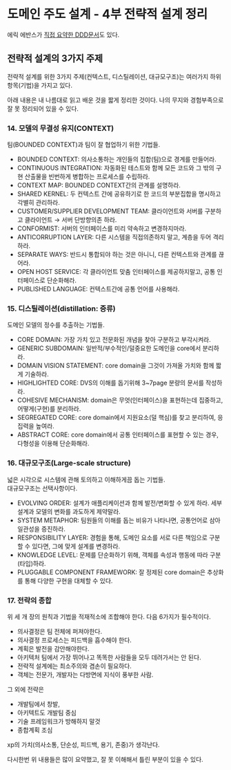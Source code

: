 # 도메인 주도 설계 - 4부 전략적 설계 정리
에릭 에반스가 [직접 요약한 DDD문서](https://domainlanguage.com/wp-content/uploads/2016/05/DDD_Reference_2015-03.pdf)도 있다.

## 전략적 설계의 3가지 주제 
전략적 설계를 위한 3가지 주제(컨텍스트, 디스틸레이션, 대규모구조)는 여러가지 하위 항목(기법)을 가지고 있다.  
  
아래 내용은 내 나름대로 읽고 배운 것을 짧게 정리한 것이다. 나의 무지와 경험부족으로 잘 못 정리되어 있을 수 있다.

### 14. 모델의 무결성 유지(CONTEXT)
팀(BOUNDED CONTEXT)과 팀이 잘 협업하기 위한 기법들.
* BOUNDED CONTEXT: 의사소통하는 개인들의 집합(팀)으로 경계를 만들어라.
* CONTINUOUS INTEGRATION: 자동화된 테스트와 함께 모든 코드와 그 밖의 구현 산출물을 빈번하게 병합하는 프로세스를 수립하라.
* CONTEXT MAP: BOUNDED CONTEXT간의 관계를 설명하라.
* SHARED KERNEL: 두 컨텍스트 간에 공유하기로 한 코드의 부분집합을 명시하고 각별히 관리하라.  
* CUSTOMER/SUPPLIER DEVELOPMENT TEAM: 클라이언트와 서버를 구분하고 클라이언트 → 서버 단방향의존 하라.  
* CONFORMIST: 서버의 인터페이스를 미리 약속하고 변경하지마라.  
* ANTICORRUPTION LAYER: 다른 시스템을 직접의존하지 말고, 계층을 두어 격리하라.  
* SEPARATE WAYS: 반드시 통합되야 하는 것은 아니니, 다른 컨텍스트와 관계를 끊어라.  
* OPEN HOST SERVICE: 각 클라이언트 맞춤 인터페이스를 제공하지말고, 공통 인터페이스로 단순화해라.  
* PUBLISHED LANGUAGE: 컨텍스트간에 공통 언어를 사용해라.  

### 15. 디스틸레이션(distillation: 증류)
도메인 모델의 정수를 추출하는 기법들.
* CORE DOMAIN: 가장 가치 있고 전문화된 개념을 찾아 구분하고 부각시켜라.  
* GENERIC SUBDOMAIN: 일반적/부수적인/덜중요한 도메인을 core에서 분리하라.  
* DOMAIN VISION STATEMENT: core domain을 그것이 가져올 가치와 함께 짧게 기술하라.  
* HIGHLIGHTED CORE: DVS의 이해를 돕기위해 3~7page 분량의 문서를 작성하라.  
* COHESIVE MECHANISM: domain은 무엇(인터페이스)을 표현하는데 집중하고, 어떻게(구현)를 분리하라.  
* SEGREGATED CORE: core domain에서 지원요소(덜 핵심)를 찾고 분리하여, 응집력을 높여라.  
* ABSTRACT CORE: core domain에서 공통 인터페이스를 표현할 수 있는 경우, 다형성을 이용해 단순화해라.  

### 16. 대규모구조(Large-scale structure)
넓은 시각으로 시스템에 관해 토의하고 이해하게끔 돕는 기법들.  
대규모구조는 선택사항이다.
* EVOLVING ORDER: 설계가 애플리케이션과 함께 발전/변화할 수 있게 하라. 세부설계과 모델의 변화를 과도하게 제약말라.  
* SYSTEM METAPHOR: 팀원들의 이해를 돕는 비유가 나타나면, 공통언어로 삼아 일관성을 증진하라.  
* RESPONSIBILITY LAYER: 경험을 통해, 도메인 요소를 서로 다른 책임으로 구분할 수 있다면, 그에 맞게 설계를 변경하라.  
* KNOWLEDGE LEVEL: 문제를 단순화하기 위해, 객체를 속성과 행동에 따라 구분(타입)하라.  
* PLUGGABLE COMPONENT FRAMEWORK: 잘 정제된 core domain은 추상화를 통해 다양한 구현을 대체할 수 있다.

### 17. 전략의 종합
위 세 개 장의 원칙과 기법을 적재적소에 조합해야 한다.
다음 6가지가 필수적이다.
* 의사결정은 팀 전체에 퍼져야한다.
* 의사결정 프로세스는 피드백을 흡수해야 한다.
* 계획은 발전을 감안해야한다.
* 아키텍처 팀에서 가장 뛰어나고 똑똑한 사람들을 모두 데려가서는 안 된다.
* 전략적 설계에는 최소주의와 겸손이 필요하다.
* 객체는 전문가, 개발자는 다방면에 지식이 풍부한 사람.
  
  
그 외에 전략은 
* 개발팀에서 창발, 
* 아키텍트도 개발팀 중심
* 기술 프레임워크가 방해하지 말것
* 종합계획 조심
  
xp의 가치(의사소통, 단순성, 피드백, 용기, 존중)가 생각난다.

    
다시한번 위 내용들은 많이 요약했고, 잘 못 이해해서 틀린 부분이 있을 수 있다.



